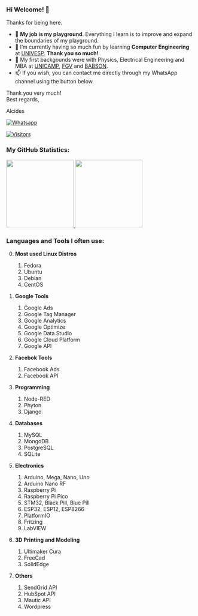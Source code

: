 ### Hi Welcome! 👋

Thanks for being here.

- :basketball: **My job is my playground**. Everything I learn is to improve and expand the boundaries of my playground.
- 🌱 I’m currently having so much fun by learning **Computer Engineering** at [UNIVESP](https://univesp.br). **Thank you so much!**
- :evergreen_tree: My first backgounds were with Physics, Electrical Engineering and MBA at [UNICAMP](https://www.unicamp.br), [FGV](https://fgv.br) and [BABSON](https://babson.edu).
- 📫 If you wish, you can contact me directly through my WhatsApp channel using the button below.

Thank you very much!<br />
Best regards,

Alcides

[![Whatsapp](https://img.shields.io/badge/WhatsApp-25D366?style=for-the-badge&logo=whatsapp&logoColor=white)](https://wa.me/5519992407898)

[![Visitors](https://visitor-badge.glitch.me/badge?page_id=acremonezi.visitor-badge)](https://github.com/acremonezi)

### My GitHub Statistics:
<div>
     <a href="https://github.com/acremonezi">
         <img height="180em" src="https://github-readme-stats.vercel.app/api?username=acremonezi&show_icons=true&include_all_commits=true&count_private=true"/>
         <img height="180em" src="https://github-readme-stats.vercel.app/api/top-langs/?username=acremonezi&layout=compact&langs_count=10"/>
     </a>
</div>

### Languages and Tools I often use:

0. **Most used Linux Distros**
     1. Fedora
     2. Ubuntu
     3. Debian
     4. CentOS

1. **Google Tools**
     1. Google Ads
     2. Google Tag Manager
     3. Google Analytics
     4. Google Optimize
     5. Google Data Studio
     6. Google Cloud Platform
     7. Google API

2. **Facebok Tools**
     1. Facebook Ads
     2. Facebook API 

3. **Programming**
     1.  Node-RED
     2.  Phyton
     3.  Django

4. **Databases**
     1. MySQL
     2. MongoDB
     3. PostgreSQL
     4. SQLite
 
5. **Electronics**
     1. Arduino, Mega, Nano, Uno
     2. Arduino Nano RF
     3. Raspberry Pi
     4. Raspberry Pi Pico
     5. STM32, Black Pill, Blue Pill
     6. ESP32, ESP12, ESP8266
     7. PlatformIO
     8. Fritzing
     9. LabVIEW

6. **3D Printing and Modeling**
     1. Ultimaker Cura
     2. FreeCad
     3. SolidEdge
 
7. **Others**
     1. SendGrid API
     2. HubSpot API
     3. Mautic API
     4. Wordpress
